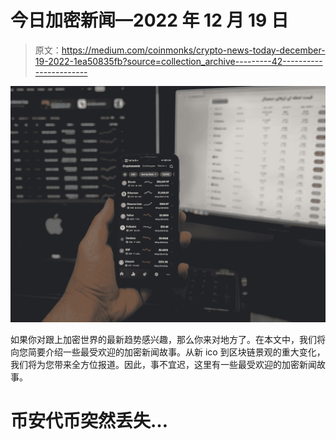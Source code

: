 # 今日加密新闻—2022 年 12 月 19 日

> 原文：<https://medium.com/coinmonks/crypto-news-today-december-19-2022-1ea50835fb?source=collection_archive---------42----------------------->

![](img/5a2743c3b074e087f7470842cca8560b.png)

如果你对跟上加密世界的最新趋势感兴趣，那么你来对地方了。在本文中，我们将向您简要介绍一些最受欢迎的加密新闻故事。从新 ico 到区块链景观的重大变化，我们将为您带来全方位报道。因此，事不宜迟，这里有一些最受欢迎的加密新闻故事。

# 币安代币突然丢失…